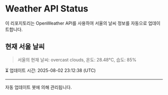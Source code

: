 
# Weather API Status

이 리포지토리는 OpenWeather API를 사용하여 서울의 날씨 정보를 자동으로 업데이트합니다.

## 현재 서울 날씨
> 서울의 현재 날씨: overcast clouds, 온도: 28.48°C, 습도: 85%

⏳ 업데이트 시간: 2025-08-02 23:12:38 (UTC)

---
자동 업데이트 봇에 의해 관리됩니다.
